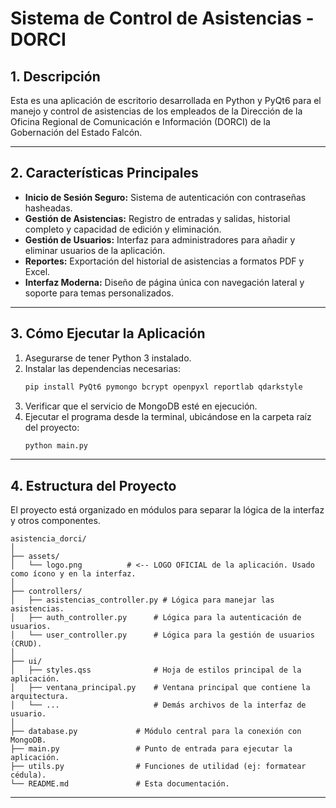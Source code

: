 # Sistema de Control de Asistencias - DORCI

## 1. Descripción

Esta es una aplicación de escritorio desarrollada en Python y PyQt6 para el manejo y control de asistencias de los empleados de la Dirección de la Oficina Regional de Comunicación e Información (DORCI) de la Gobernación del Estado Falcón.

---

## 2. Características Principales

* **Inicio de Sesión Seguro:** Sistema de autenticación con contraseñas hasheadas.
* **Gestión de Asistencias:** Registro de entradas y salidas, historial completo y capacidad de edición y eliminación.
* **Gestión de Usuarios:** Interfaz para administradores para añadir y eliminar usuarios de la aplicación.
* **Reportes:** Exportación del historial de asistencias a formatos PDF y Excel.
* **Interfaz Moderna:** Diseño de página única con navegación lateral y soporte para temas personalizados.

---

## 3. Cómo Ejecutar la Aplicación

1.  Asegurarse de tener Python 3 instalado.
2.  Instalar las dependencias necesarias:
    ```bash
    pip install PyQt6 pymongo bcrypt openpyxl reportlab qdarkstyle
    ```
3.  Verificar que el servicio de MongoDB esté en ejecución.
4.  Ejecutar el programa desde la terminal, ubicándose en la carpeta raíz del proyecto:
    ```bash
    python main.py
    ```

---

## 4. Estructura del Proyecto

El proyecto está organizado en módulos para separar la lógica de la interfaz y otros componentes.

```
asistencia_dorci/
│
├── assets/
│   └── logo.png          # <-- LOGO OFICIAL de la aplicación. Usado como ícono y en la interfaz.
│
├── controllers/
│   ├── asistencias_controller.py # Lógica para manejar las asistencias.
│   ├── auth_controller.py      # Lógica para la autenticación de usuarios.
│   └── user_controller.py      # Lógica para la gestión de usuarios (CRUD).
│
├── ui/
│   ├── styles.qss              # Hoja de estilos principal de la aplicación.
│   ├── ventana_principal.py    # Ventana principal que contiene la arquitectura.
│   └── ...                     # Demás archivos de la interfaz de usuario.
│
├── database.py             # Módulo central para la conexión con MongoDB.
├── main.py                 # Punto de entrada para ejecutar la aplicación.
├── utils.py                # Funciones de utilidad (ej: formatear cédula).
└── README.md               # Esta documentación.
```

---